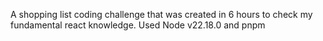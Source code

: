 A shopping list coding challenge that was created in 6 hours to check my fundamental react knowledge.
Used Node v22.18.0 and pnpm
